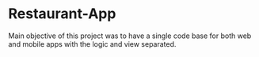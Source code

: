 # Restaurant-App
Main objective of this project was to have a single code base for both  web and mobile apps with the logic and view separated.
